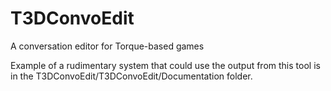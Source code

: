 # T3DConvoEdit
A conversation editor for Torque-based games

Example of a rudimentary system that could use the output from this tool is in the T3DConvoEdit/T3DConvoEdit/Documentation folder.
